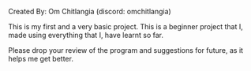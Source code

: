 
Created By: Om Chitlangia (discord: omchitlangia)

This is my first and a very basic project.
This is a beginner project that I, made using everything that I, have learnt so far.

Please drop your review of the program and suggestions for future, as it helps me get better.


